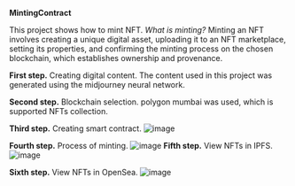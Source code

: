 **MintingContract**

This project shows how to mint NFT. _What is minting?_ Minting an NFT involves creating a unique digital asset, uploading it to an NFT marketplace, setting its properties, and confirming the minting process on the chosen blockchain, which establishes ownership and provenance.

**First step.** Creating digital content.
  The content used in this project was generated using the midjourney neural network.
  
**Second step.** Blockchain selection.
  polygon mumbai was used, which is supported NFTs collection.
  
**Third step.** Creating smart contract.
  ![image](https://github.com/JustGoodie/mintingContract/assets/67414497/ec364236-7e04-4aa7-80ab-7d37e1da94f9)
 
**Fourth step.**  Process of minting.
  ![image](https://github.com/JustGoodie/mintingContract/assets/67414497/87d77eb0-e117-4d75-b9fb-403f35b725f9)
**Fifth step.** View NFTs in IPFS.
  ![image](https://github.com/JustGoodie/mintingContract/assets/67414497/200a0fbd-cd7c-4fbd-a785-aa745d5a2dd5)

**Sixth step.** View NFTs in OpenSea.
  ![image](https://github.com/JustGoodie/mintingContract/assets/67414497/c0099114-6117-4c3f-85d6-83591ebafacb)
